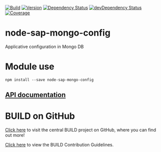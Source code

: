 [![Build](https://img.shields.io/travis/sapbuild/node-sap-mongo-config.svg?style=flat-square)](http://travis-ci.org/sapbuild/node-sap-mongo-config)
[![Version](https://img.shields.io/npm/v/node-sap-mongo-config.svg?style=flat-square)](https://npmjs.org/package/node-sap-mongo-config)
[![Dependency Status](https://david-dm.org/sapbuild/node-sap-mongo-config.svg)](https://david-dm.org/sapbuild/node-sap-mongo-config)
[![devDependency Status](https://david-dm.org/sapbuild/node-sap-mongo-config/dev-status.svg)](https://david-dm.org/sapbuild/node-sap-mongo-config#info=devDependencies)
[![Coverage](https://img.shields.io/coveralls/sapbuild/node-sap-mongo-config/master.svg?style=flat-square)](https://coveralls.io/r/sapbuild/node-sap-mongo-config?branch=master)

node-sap-mongo-config
=====================

Applicative configuration in Mongo DB

# Module use

```
npm install --save node-sap-mongo-config
```

## [API documentation](./API.md)


# BUILD on GitHub

[Click here](https://github.com/SAP/BUILD) to visit the central BUILD project on GitHub, where you can find out more!

[Click here](https://github.com/SAP/BUILD/blob/master/Contributing.md) to view the BUILD Contribution Guidelines. 
